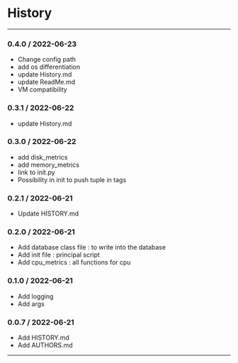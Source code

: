 # History

---
### 0.4.0 / 2022-06-23
- Change config path
- add os differentiation 
- update History.md
- update ReadMe.md
- VM compatibility

### 0.3.1 / 2022-06-22
- update History.md

### 0.3.0 / 2022-06-22
- add disk_metrics
- add memory_metrics
- link to init.py
- Possibility in init to push tuple in tags

### 0.2.1 / 2022-06-21
- Update HISTORY.md

### 0.2.0 / 2022-06-21

- Add database class file : to write into the database
- Add init file : principal script 
- Add cpu_metrics : all functions for cpu

### 0.1.0 / 2022-06-21

- Add logging
- Add args

### 0.0.7 / 2022-06-21

- Add HISTORY.md
- Add AUTHORS.md
---